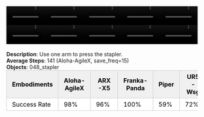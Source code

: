 <!DOCTYPE html>
<html lang="en">
<body>
    <div style="display: flex;">
        <video src="./task_video_clean/press_stapler/aloha-agilex_head.mp4" controls loop muted autoplay style="width: 20.0%;"></video>
        <video src="./task_video_clean/press_stapler/franka-panda_head.mp4" controls loop muted autoplay style="width: 20.0%;"></video>
        <video src="./task_video_clean/press_stapler/ARX-X5_head.mp4" controls loop muted autoplay style="width: 20.0%;"></video>
        <video src="./task_video_clean/press_stapler/piper_head.mp4" controls loop muted autoplay style="width: 20.0%;"></video>
        <video src="./task_video_clean/press_stapler/ur5-wsg_head.mp4" controls loop muted autoplay style="width: 20.0%;"></video>
    </div>
    <div style="display: flex;">
        <video src="./task_video_clean/press_stapler/aloha-agilex_world.mp4" controls loop muted autoplay style="width: 20.0%;"></video>
        <video src="./task_video_clean/press_stapler/franka-panda_world.mp4" controls loop muted autoplay style="width: 20.0%;"></video>
        <video src="./task_video_clean/press_stapler/ARX-X5_world.mp4" controls loop muted autoplay style="width: 20.0%;"></video>
        <video src="./task_video_clean/press_stapler/piper_world.mp4" controls loop muted autoplay style="width: 20.0%;"></video>
        <video src="./task_video_clean/press_stapler/ur5-wsg_world.mp4" controls loop muted autoplay style="width: 20.0%;"></video>
    </div>
    <br><b>Description</b>: Use one arm to press the stapler.<br>
    <b>Average Steps</b>: 141 (Aloha-AgileX, save_freq=15)<br>
    <b>Objects</b>: 048_stapler<br>
    <table style="margin:0 auto;border-collapse:collapse;width:auto;min-width:180px;background-color:white;">
        <thead>
            <tr style="background:#f0f0f0;">
                <th style="border:1px solid #ccc;padding:6px 14px;color:black;">Embodiments</th>
                <th style="border:1px solid #ccc;padding:6px 14px;color:black;">Aloha-AgileX</th>
                <th style="border:1px solid #ccc;padding:6px 14px;color:black;">ARX-X5</th>
                <th style="border:1px solid #ccc;padding:6px 14px;color:black;">Franka-Panda</th>
                <th style="border:1px solid #ccc;padding:6px 14px;color:black;">Piper</th>
                <th style="border:1px solid #ccc;padding:6px 14px;color:black;">UR5-Wsg</th>
            </tr>
        </thead>
        <tbody>
            <tr style="background:white;">
                <td style="border:1px solid #ccc;padding:6px 14px;color:black;">Success Rate</td>
                <td style="border:1px solid #ccc;padding:6px 14px;color:black;">98%</td>
                <td style="border:1px solid #ccc;padding:6px 14px;color:black;">96%</td>
                <td style="border:1px solid #ccc;padding:6px 14px;color:black;">100%</td>
                <td style="border:1px solid #ccc;padding:6px 14px;color:black;">59%</td>
                <td style="border:1px solid #ccc;padding:6px 14px;color:black;">72%</td>
            </tr>
        </tbody>
    </table>
</body>
</html>
